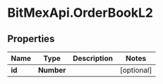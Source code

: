 # BitMexApi.OrderBookL2

## Properties
Name | Type | Description | Notes
------------ | ------------- | ------------- | -------------
**id** | **Number** |  | [optional] 


